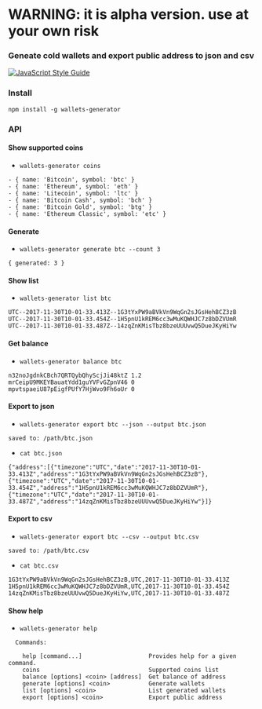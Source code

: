 # WARNING: it is alpha version. use at your own risk
### Geneate cold wallets and export public address to json and csv

[![JavaScript Style Guide](https://cdn.rawgit.com/standard/standard/master/badge.svg)](https://github.com/standard/standard)

### Install
```
npm install -g wallets-generator
```

### API

#### Show supported coins
* `wallets-generator coins`
```
- { name: 'Bitcoin', symbol: 'btc' }
- { name: 'Ethereum', symbol: 'eth' }
- { name: 'Litecoin', symbol: 'ltc' }
- { name: 'Bitcoin Cash', symbol: 'bch' }
- { name: 'Bitcoin Gold', symbol: 'btg' }
- { name: 'Ethereum Classic', symbol: 'etc' }
```

#### Generate
* `wallets-generator generate btc --count 3 `
```
{ generated: 3 }
```

#### Show list
* `wallets-generator list btc`
```
UTC--2017-11-30T10-01-33.413Z--1G3tYxPW9aBVkVn9WqGn2sJGsHehBCZ3zB
UTC--2017-11-30T10-01-33.454Z--1H5pnU1kREM6cc3wMuKQWHJC7z8bDZVUmR
UTC--2017-11-30T10-01-33.487Z--14zqZnKMisTbz8bzeUUUvwQ5DueJKyHiYw
```

#### Get balance
* `wallets-generator balance btc`
```
n32noJgdnkCBch7QRTQybQhyScjJi48ktZ 1.2
mrCeipU9MKEYBauatYdd1guYVFvGZpnV46 0
mpvtspaeiU87pEigfPUfY7HjWvo9Fh6oUr 0
```

#### Export to json
* `wallets-generator export btc --json --output btc.json`
```
saved to: /path/btc.json
```

* `cat btc.json`
```
{"address":[{"timezone":"UTC","date":"2017-11-30T10-01-33.413Z","address":"1G3tYxPW9aBVkVn9WqGn2sJGsHehBCZ3zB"},{"timezone":"UTC","date":"2017-11-30T10-01-33.454Z","address":"1H5pnU1kREM6cc3wMuKQWHJC7z8bDZVUmR"},{"timezone":"UTC","date":"2017-11-30T10-01-33.487Z","address":"14zqZnKMisTbz8bzeUUUvwQ5DueJKyHiYw"}]}
```

#### Export to csv
* `wallets-generator export btc --csv --output btc.csv`
```
saved to: /path/btc.csv
```

* `cat btc.csv`
```
1G3tYxPW9aBVkVn9WqGn2sJGsHehBCZ3zB,UTC,2017-11-30T10-01-33.413Z
1H5pnU1kREM6cc3wMuKQWHJC7z8bDZVUmR,UTC,2017-11-30T10-01-33.454Z
14zqZnKMisTbz8bzeUUUvwQ5DueJKyHiYw,UTC,2017-11-30T10-01-33.487Z
```

#### Show help
* `wallets-generator help`
```
  Commands:

    help [command...]                   Provides help for a given command.
    coins                               Supported coins list
    balance [options] <coin> [address]  Get balance of address
    generate [options] <coin>           Generate wallets
    list [options] <coin>               List generated wallets
    export [options] <coin>             Export public address
```
